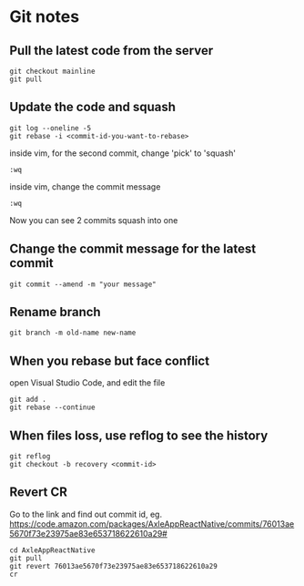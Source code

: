 # Git notes

## Pull the latest code from the server
```
git checkout mainline
git pull
```

## Update the code and squash
```
git log --oneline -5
git rebase -i <commit-id-you-want-to-rebase>
```
inside vim, for the second commit, change 'pick' to 'squash'
```
:wq
```
inside vim, change the commit message
```
:wq
```
Now you can see 2 commits squash into one


## Change the commit message for the latest commit
```
git commit --amend -m "your message"
```

## Rename branch
```
git branch -m old-name new-name
```

## When you rebase but face conflict
open Visual Studio Code, and edit the file
```
git add .
git rebase --continue
```

## When files loss, use reflog to see the history

```
git reflog
git checkout -b recovery <commit-id>
```

## Revert CR

Go to the link and find out commit id, eg. https://code.amazon.com/packages/AxleAppReactNative/commits/76013ae5670f73e23975ae83e653718622610a29#
```
cd AxleAppReactNative
git pull
git revert 76013ae5670f73e23975ae83e653718622610a29
cr
```
